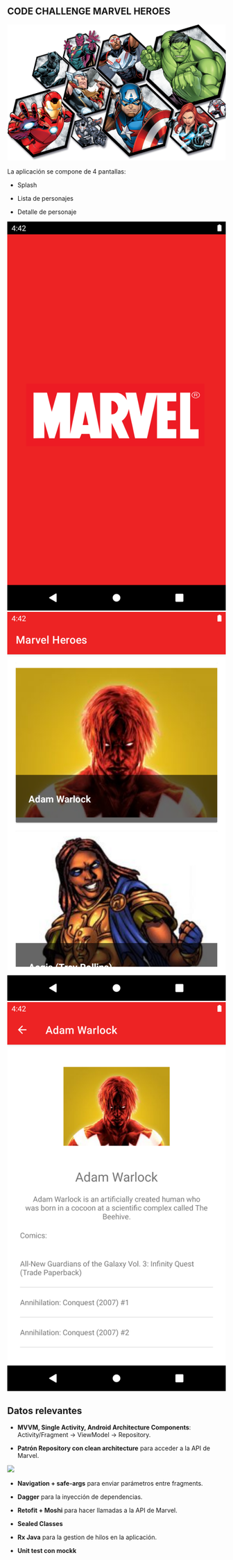 ## CODE  CHALLENGE MARVEL HEROES

![](https://github.com/SergioLizana/MarvelHeroes/blob/master/screenshots/image1.png)

La aplicación se compone de 4 pantallas:

- Splash

- Lista de personajes

- Detalle de personaje

![](https://github.com/SergioLizana/MarvelHeroes/blob/master/screenshots/splash.png)
![](https://github.com/SergioLizana/MarvelHeroes/blob/master/screenshots/character_list.png)
![](https://github.com/SergioLizana/MarvelHeroes/blob/master/screenshots/character_detail.png)

## Datos relevantes

* **MVVM, Single Activity, Android Architecture Components**: Activity/Fragment -> ViewModel -> Repository.

* **Patrón Repository con clean architecture** para acceder a la API de Marvel.

![](https://github.com/jparrenobonillo/marvel-app/blob/master/screeshots/repository_architecture.png)

* **Navigation + safe-args** para enviar parámetros entre fragments.

* **Dagger** para la inyección de dependencias.
   
* **Retofit + Moshi** para hacer llamadas a la API de Marvel.

* **Sealed Classes**

* **Rx Java** para la gestion de hilos en la aplicación.

* **Unit test con mockk**